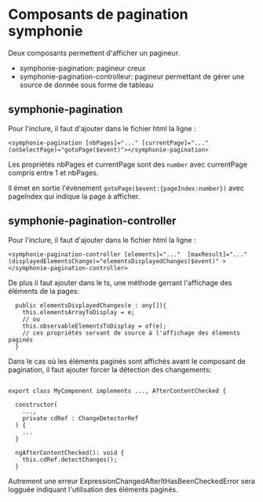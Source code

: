 # Composants de pagination symphonie
Deux composants permettent d'afficher un pagineur.

- symphonie-pagination: pagineur creux
- symphonie-pagination-controlleur: pagineur permettant de gérer une source de donnée sous forme de tableau


## symphonie-pagination


Pour l'inclure, il faut d'ajouter dans le fichier html la ligne :

```
<symphonie-pagination [nbPages]="..." [currentPage]="..." (onSelectPage)="gotoPage($event)"></symphonie-pagination>
```
Les propriétés nbPages et currentPage sont des `number` avec currentPage compris entre 1 et nbPages.

Il émet en sortie l'évènement `gotoPage($event:{pageIndex:number})` avec pageIndex qui indique la page à afficher.

## symphonie-pagination-controller

Pour l'inclure, il faut d'ajouter dans le fichier html la ligne :

```
<symphonie-pagination-controller [elements]="..."  [maxResult]="..." (displayedElementsChange)="elementsDisplayedChanges($event)" ></symphonie-pagination-controller>
```

De plus il faut ajouter dans le ts, une méthode gerrant l'affichage des éléments de la pages:

```
  public elementsDisplayedChanges(e : any[]){
    this.elementsArrayToDisplay = e;
    // ou
    this.observableElementsToDisplay = of(e);
    // ces propriétés servant de source à l'affichage des éléments paginés 
  } 
```

Dans le cas où les éléments paginés sont affichés avant le composant de pagination, 
il faut ajouter forcer la détection des changements:  

```

export class MyComponent implements ..., AfterContentChecked {

  constructor(
    ...,
    private cdRef : ChangeDetectorRef
  ) {
    ...
  }

  ngAfterContentChecked(): void {
    this.cdRef.detectChanges();
  }
```

Autrement une erreur ExpressionChangedAfterItHasBeenCheckedError sera logguée indiquant l'utilisation des éléments paginés. 
